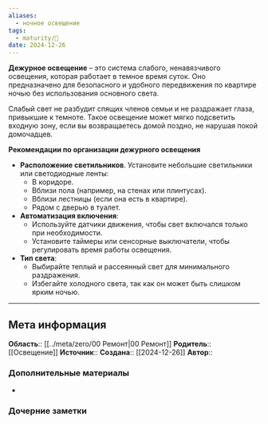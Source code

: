 ```yaml
---
aliases:
  - ночное освещение
tags:
  - maturity/🌱
date: 2024-12-26
---
```

**Дежурное освещение** – это система слабого, ненавязчивого освещения, которая работает в темное время суток. Оно предназначено для безопасного и удобного передвижения по квартире ночью без использования основного света.

Слабый свет не разбудит спящих членов семьи и не раздражает глаза, привыкшие к темноте. Такое освещение может мягко подсветить входную зону, если вы возвращаетесь домой поздно, не нарушая покой домочадцев.

**Рекомендации по организации дежурного освещения**
- **Расположение светильников**. Установите небольшие светильники или светодиодные ленты:
	- В коридоре.
	- Вблизи пола (например, на стенах или плинтусах).
	- Вблизи лестницы (если она есть в квартире).
	- Рядом с дверью в туалет.
- **Автоматизация включения**:
	- Используйте датчики движения, чтобы свет включался только при необходимости.
	- Установите таймеры или сенсорные выключатели, чтобы регулировать время работы освещения.
- **Тип света**:
	- Выбирайте теплый и рассеянный свет для минимального раздражения.
	- Избегайте холодного света, так как он может быть слишком ярким ночью.

***
## Мета информация
**Область**:: [[../meta/zero/00 Ремонт|00 Ремонт]]
**Родитель**:: [[Освещение]]
**Источник**:: 
**Создана**:: [[2024-12-26]]
**Автор**:: 
### Дополнительные материалы
- 

### Дочерние заметки
<!-- QueryToSerialize: LIST FROM [[]] WHERE contains(Родитель, this.file.link) or contains(parents, this.file.link) -->

